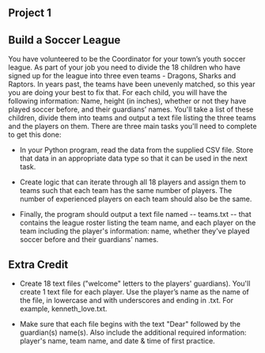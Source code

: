 
## Project 1
## Build a Soccer League
You have volunteered to be the Coordinator for your town’s youth soccer league. As part of your job you need to divide the 18 children who have signed up for the league into three even teams - Dragons, Sharks and Raptors. In years past, the teams have been unevenly matched, so this year you are doing your best to fix that. For each child, you will have the following information: Name, height (in inches), whether or not they have played soccer before, and their guardians’ names. You'll take a list of these children, divide them into teams and output a text file listing the three teams and the players on them. There are three main tasks you'll need to complete to get this done:

* In your Python program, read the data from the supplied CSV file. Store that data in an appropriate data type so that it can be used in the next task.

* Create logic that can iterate through all 18 players and assign them to teams such that each team has the same number of players. The number of experienced players on each team should also be the same.

* Finally, the program should output a text file named -- teams.txt -- that contains the league roster listing the team name, and each player on the team including the player's information: name, whether they've played soccer before and their guardians' names.

## Extra Credit 
* Create 18 text files ("welcome" letters to the players' guardians). You'll create 1 text file for each player. Use the player’s name as the name of the file, in lowercase and with underscores and ending in .txt. For example, kenneth_love.txt.

* Make sure that each file begins with the text "Dear" followed by the guardian(s) name(s). Also include the additional required information: player's name, team name, and date & time of first practice. 







